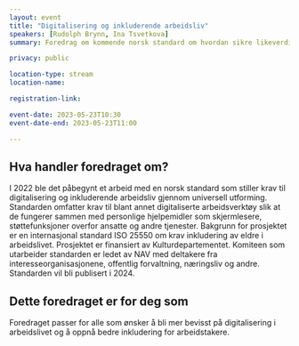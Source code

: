```yaml
---
layout: event
title: "Digitalisering og inkluderende arbeidsliv"
speakers: [Rudolph Brynn, Ina Tsvetkova] 
summary: Foredrag om kommende norsk standard om hvordan sikre likeverdig tilgang til arbeidslivet gjennom universell utforming.

privacy: public

location-type: stream
location-name: 

registration-link: 

event-date: 2023-05-23T10:30
event-date-end: 2023-05-23T11:00

---
```

## Hva handler foredraget om?
I 2022 ble det påbegynt et arbeid med en norsk standard som stiller krav til digitalisering og inkluderende arbeidsliv gjennom universell utforming. Standarden omfatter krav til blant annet digitaliserte arbeidsverktøy slik at de fungerer sammen med personlige hjelpemidler som skjermlesere, støttefunksjoner overfor ansatte og andre tjenester. Bakgrunn for prosjektet er en internasjonal standard ISO 25550 om krav inkludering av eldre i arbeidslivet. Prosjektet er finansiert av Kulturdepartementet. Komiteen som utarbeider standarden er ledet av NAV med deltakere fra interesseorganisasjonene, offentlig forvaltning, næringsliv og andre. Standarden vil bli publisert i 2024.

## Dette foredraget er for deg som
Foredraget passer for alle som ønsker å bli mer bevisst på digitalisering i arbeidslivet og å oppnå bedre inkludering for arbeidstakere. 
